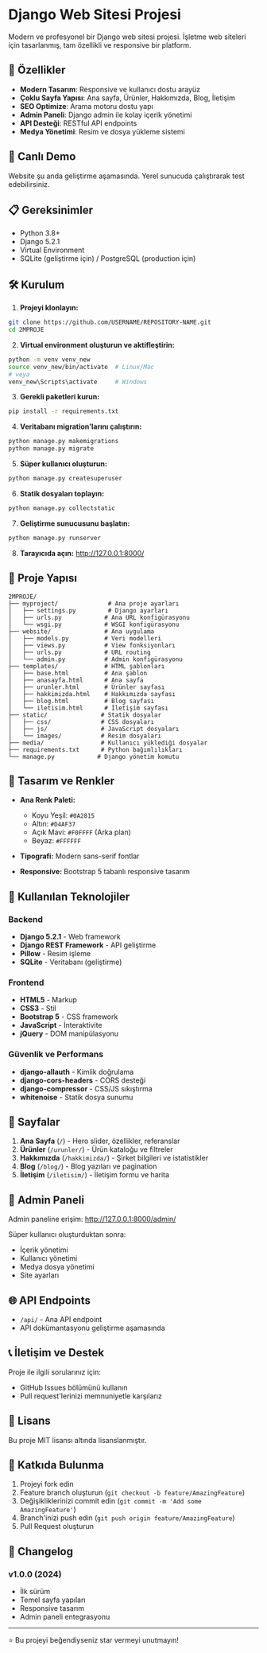 # Django Web Sitesi Projesi

Modern ve profesyonel bir Django web sitesi projesi. İşletme web siteleri için tasarlanmış, tam özellikli ve responsive bir platform.

## 🌟 Özellikler

- **Modern Tasarım**: Responsive ve kullanıcı dostu arayüz
- **Çoklu Sayfa Yapısı**: Ana sayfa, Ürünler, Hakkımızda, Blog, İletişim
- **SEO Optimize**: Arama motoru dostu yapı
- **Admin Paneli**: Django admin ile kolay içerik yönetimi
- **API Desteği**: RESTful API endpoints
- **Medya Yönetimi**: Resim ve dosya yükleme sistemi

## 🚀 Canlı Demo

Website şu anda geliştirme aşamasında. Yerel sunucuda çalıştırarak test edebilirsiniz.

## 📋 Gereksinimler

- Python 3.8+
- Django 5.2.1
- Virtual Environment
- SQLite (geliştirme için) / PostgreSQL (production için)

## 🛠️ Kurulum

1. **Projeyi klonlayın:**
```bash
git clone https://github.com/USERNAME/REPOSITORY-NAME.git
cd 2MPROJE
```

2. **Virtual environment oluşturun ve aktifleştirin:**
```bash
python -m venv venv_new
source venv_new/bin/activate  # Linux/Mac
# veya
venv_new\Scripts\activate     # Windows
```

3. **Gerekli paketleri kurun:**
```bash
pip install -r requirements.txt
```

4. **Veritabanı migration'larını çalıştırın:**
```bash
python manage.py makemigrations
python manage.py migrate
```

5. **Süper kullanıcı oluşturun:**
```bash
python manage.py createsuperuser
```

6. **Statik dosyaları toplayın:**
```bash
python manage.py collectstatic
```

7. **Geliştirme sunucusunu başlatın:**
```bash
python manage.py runserver
```

8. **Tarayıcıda açın:** http://127.0.0.1:8000/

## 📁 Proje Yapısı

```
2MPROJE/
├── myproject/              # Ana proje ayarları
│   ├── settings.py         # Django ayarları
│   ├── urls.py            # Ana URL konfigürasyonu
│   └── wsgi.py            # WSGI konfigürasyonu
├── website/               # Ana uygulama
│   ├── models.py          # Veri modelleri
│   ├── views.py           # View fonksiyonları
│   ├── urls.py            # URL routing
│   └── admin.py           # Admin konfigürasyonu
├── templates/             # HTML şablonları
│   ├── base.html          # Ana şablon
│   ├── anasayfa.html      # Ana sayfa
│   ├── urunler.html       # Ürünler sayfası
│   ├── hakkimizda.html    # Hakkımızda sayfası
│   ├── blog.html          # Blog sayfası
│   └── iletisim.html      # İletişim sayfası
├── static/               # Statik dosyalar
│   ├── css/              # CSS dosyaları
│   ├── js/               # JavaScript dosyaları
│   └── images/           # Resim dosyaları
├── media/                # Kullanıcı yüklediği dosyalar
├── requirements.txt      # Python bağımlılıkları
└── manage.py            # Django yönetim komutu
```

## 🎨 Tasarım ve Renkler

- **Ana Renk Paleti:**
  - Koyu Yeşil: `#0A2815`
  - Altın: `#D4AF37`
  - Açık Mavi: `#F0FFFF` (Arka plan)
  - Beyaz: `#FFFFFF`

- **Tipografi:** Modern sans-serif fontlar
- **Responsive:** Bootstrap 5 tabanlı responsive tasarım

## 🔧 Kullanılan Teknolojiler

### Backend
- **Django 5.2.1** - Web framework
- **Django REST Framework** - API geliştirme
- **Pillow** - Resim işleme
- **SQLite** - Veritabanı (geliştirme)

### Frontend
- **HTML5** - Markup
- **CSS3** - Stil
- **Bootstrap 5** - CSS framework
- **JavaScript** - İnteraktivite
- **jQuery** - DOM manipülasyonu

### Güvenlik ve Performans
- **django-allauth** - Kimlik doğrulama
- **django-cors-headers** - CORS desteği
- **django-compressor** - CSS/JS sıkıştırma
- **whitenoise** - Statik dosya sunumu

## 📱 Sayfalar

1. **Ana Sayfa** (`/`) - Hero slider, özellikler, referanslar
2. **Ürünler** (`/urunler/`) - Ürün kataloğu ve filtreler
3. **Hakkımızda** (`/hakkimizda/`) - Şirket bilgileri ve istatistikler
4. **Blog** (`/blog/`) - Blog yazıları ve pagination
5. **İletişim** (`/iletisim/`) - İletişim formu ve harita

## 🔑 Admin Paneli

Admin paneline erişim: http://127.0.0.1:8000/admin/

Süper kullanıcı oluşturduktan sonra:
- İçerik yönetimi
- Kullanıcı yönetimi
- Medya dosya yönetimi
- Site ayarları

## 🌐 API Endpoints

- `/api/` - Ana API endpoint
- API dokümantasyonu geliştirme aşamasında

## 📞 İletişim ve Destek

Proje ile ilgili sorularınız için:
- GitHub Issues bölümünü kullanın
- Pull request'lerinizi memnuniyetle karşılarız

## 📄 Lisans

Bu proje MIT lisansı altında lisanslanmıştır.

## 🤝 Katkıda Bulunma

1. Projeyi fork edin
2. Feature branch oluşturun (`git checkout -b feature/AmazingFeature`)
3. Değişikliklerinizi commit edin (`git commit -m 'Add some AmazingFeature'`)
4. Branch'inizi push edin (`git push origin feature/AmazingFeature`)
5. Pull Request oluşturun

## 📝 Changelog

### v1.0.0 (2024)
- İlk sürüm
- Temel sayfa yapıları
- Responsive tasarım
- Admin paneli entegrasyonu

---

⭐ Bu projeyi beğendiyseniz star vermeyi unutmayın! 